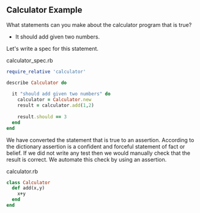 ## Calculator Example ##

What statements can you make about the calculator program that is true?

*  It should add given two numbers.

Let's write a spec for this statement.

calculator_spec.rb

```ruby
require_relative 'calculator'

describe Calculator do
  
  it "should add given two numbers" do
    calculator = Calculator.new
    result = calculator.add(1,2)
    
    result.should == 3
  end
end
```

We have converted the statement that is true to an assertion. According to the dictionary assertion is a confident and forceful statement of fact or belief. If we did not write any test then we would manually check that the result is correct. We automate this check by using an assertion.

calculator.rb

```ruby
class Calculator
  def add(x,y)
    x+y
  end
end
```



